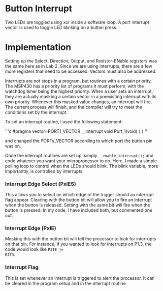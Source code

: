 # Button Interrupt

Two LEDs are toggled using xor inside a software loop. A port interrupt vector is used to toggle LED blinking on a button press.

# Implementation

Setting up the Select, Direction, Output, and Resistor-ENable registers was the same here as in Lab 2. Since we are using interrupts, there are a few more registers that need to be accessed. Vectors must also be addressed.

Interrupts are not stops in a program, but routines with a certain priority. The MSP430 has a priority list of programs it must perform, with the watchdog timer being the highest priority. When a user sets an interrupt, they are actually masking a certain vector in a preexisting interrupt with its own priority. Whenever this masked value changes, an interrupt will fire. The current process will finish, and the compiler will try to meet the conditions set by the interrupt.

To set an interrupt routine, I used the following statement:

'''c
#pragma vector=PORT1_VECTOR
__interrupt void Port_1(void)
{
}
'''

and changed the PORTx_VECTOR according to which port the button pin was on.

Once the interrupt routines are set up, simply <code>__enable_interrupt();</code> and code whatever you want your microprocessor to do. Here, I made a simple polling loop to control when the LEDs should blink. The blink variable, more importantly, is controlled by interrupts.

### Interrupt Edge Select (PxIES)

This allows you to select on which edge of the trigger should an interrupt flag appear. Clearing with the button bit will allow you to fire an interrupt when the button is released. Setting with the same bit will fire when the button is pressed. In my code, I have included both, but commented one out.

### Interrupt Edge (PxIE)

Masking this with the button bit will tell the processor to look for interrupts on that pin. For instance, if you wanted to look for interrupts on P1.3, the code would look like <code>P1IE |= BIT3</code>.

### Interrupt Flag

This is set whenever an interrupt is triggered to alert the processor. It can be cleared in the program setup and in the interrupt routine.
